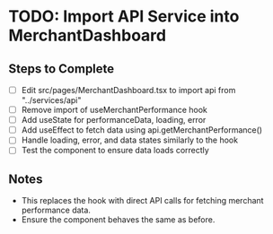 # TODO: Import API Service into MerchantDashboard

## Steps to Complete
- [ ] Edit src/pages/MerchantDashboard.tsx to import api from "../services/api"
- [ ] Remove import of useMerchantPerformance hook
- [ ] Add useState for performanceData, loading, error
- [ ] Add useEffect to fetch data using api.getMerchantPerformance()
- [ ] Handle loading, error, and data states similarly to the hook
- [ ] Test the component to ensure data loads correctly

## Notes
- This replaces the hook with direct API calls for fetching merchant performance data.
- Ensure the component behaves the same as before.
